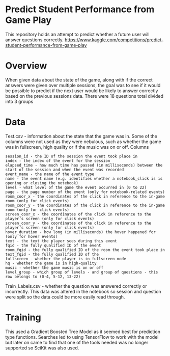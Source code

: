 # Predict Student Performance from Game Play
  This repository holds an attempt to predict whether a future user will answer questions correctly.
  https://www.kaggle.com/competitions/predict-student-performance-from-game-play

# Overview
  When given data about the state of the game, along with if the correct answers were given over multiple sessions, the goal was
  to see if it would be possible to predict if the next user would be likely to answer correctly based on the previous sessions data.
  There were 18 questions total divided into 3 groups

# Data
  Test.csv - information about the state that the game was in. Some of the columns were not used as they were nebulous, such as whether the game was in
  fullscreen, high quality or if the music was on or off.
    Columns
    
    session_id - the ID of the session the event took place in
    index - the index of the event for the session
    elapsed_time - how much time has passed (in milliseconds) between the start of the session and when the event was recorded
    event_name - the name of the event type
    name - the event name (e.g. identifies whether a notebook_click is is opening or closing the notebook)
    level - what level of the game the event occurred in (0 to 22)
    page - the page number of the event (only for notebook-related events)
    room_coor_x - the coordinates of the click in reference to the in-game room (only for click events)
    room_coor_y - the coordinates of the click in reference to the in-game room (only for click events)
    screen_coor_x - the coordinates of the click in reference to the player’s screen (only for click events)
    screen_coor_y - the coordinates of the click in reference to the player’s screen (only for click events)
    hover_duration - how long (in milliseconds) the hover happened for (only for hover events)
    text - the text the player sees during this event
    fqid - the fully qualified ID of the event
    room_fqid - the fully qualified ID of the room the event took place in
    text_fqid - the fully qualified ID of the
    fullscreen - whether the player is in fullscreen mode
    hq - whether the game is in high-quality
    music - whether the game music is on or off
    level_group - which group of levels - and group of questions - this row belongs to (0-4, 5-12, 13-22)

  Train_Labels.csv - whether the question was answered correctly or incorrectly. This data was altered in the notebook so session and question were split so the data could be more easily read through.

  # Training

  This used a Gradient Boosted Tree Model as it seemed best for prediction type functions.
  Searches led to using TensorFlow to work with the model but later on came to find that one of the tools needed was no longer supported so SciKit was also used.
